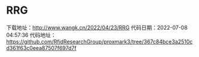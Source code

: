 # RRG
下载地址：http://www.wangk.cn/2022/04/23/RRG
代码日期：2022-07-08 04:57:36
代码地址：https://github.com/RfidResearchGroup/proxmark3/tree/367c84bce3a2510cd361f63c0eea87507f697d7f
